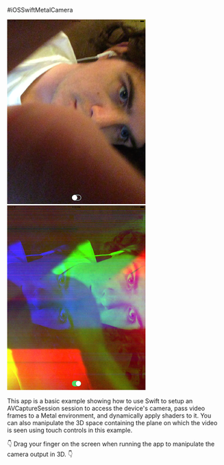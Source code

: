 #iOSSwiftMetalCamera

![Example](no_shader.png) ![Example](shader.png)

This app is a basic example showing how to use Swift to setup an AVCaptureSession session to access the device's camera, pass video frames to a Metal environment, and dynamically apply shaders to it. You can also manipulate the 3D space containing the plane on which the video is seen using touch controls in this example.

👇 Drag your finger on the screen when running the app to manipulate the camera output in 3D. 👇